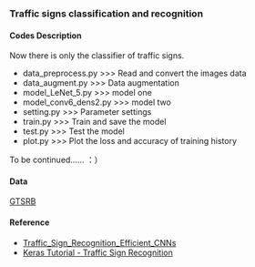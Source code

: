 ### Traffic signs classification and recognition

 #### Codes Description
 
 Now there is only  the classifier  of  traffic signs.
 
- data_preprocess.py  >>> Read and convert the images data
- data_augment.py >>> Data augmentation
- model_LeNet_5.py >>> model one
- model_conv6_dens2.py  >>> model two
- setting.py  >>> Parameter settings
- train.py  >>> Train and save the model
- test.py  >>> Test the model
- plot.py >>> Plot the loss and accuracy of training history

To be continued…… ：）

#### Data

[GTSRB](http://benchmark.ini.rub.de/?section=gtsrb&subsection=news)

####  Reference

- [Traffic_Sign_Recognition_Efficient_CNNs](https://github.com/USTClj/Traffic_Sign_Recognition_Efficient_CNNs)
- [Keras Tutorial - Traffic Sign Recognition](https://chsasank.github.io/keras-tutorial.html)